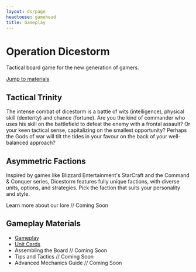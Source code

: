 ```yaml
---
layout: ds/page
headtouse: gamehead
title: Gameplay
---
```


# Operation Dicestorm

Tactical board game for the new generation of gamers.

[Jump to materials](#gameplay-materials) 

## Tactical Trinity
The intense combat of dicestorm is a battle of wits (intelligence), physical skill (dexterity) and chance (fortune). Are you the kind of commander who uses his skill on the battlefield to defeat the enemy with a frontal assault? Or your keen tactical sense, capitalizing on the smallest opportunity? Perhaps the Gods of war will tilt the tides in your favour on the back of your well-balanced approach?

## Asymmetric Factions
Inspired by games like Blizzard Entertainment's StarCraft and the Command & Conquer series, Dicestorm features fully unique factions, with diverse units, options, and strategies. Pick the faction that suits your personality and style.

Learn more about our lore // Coming Soon

## Gameplay Materials
* [Gameplay](rules.html)
* [Unit Cards](units_epic.html)
* Assembling the Board // Coming Soon
* Tips and Tactics // Coming Soon
* Advanced Mechanics Guide // Coming Soon
